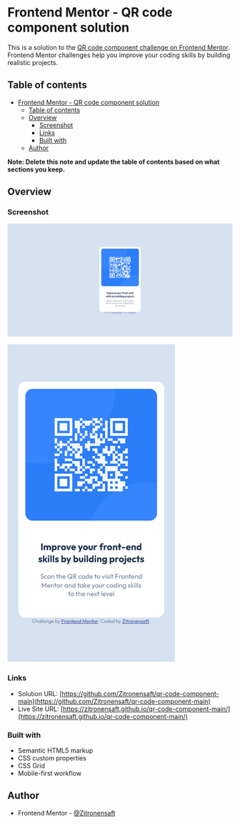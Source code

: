 # Frontend Mentor - QR code component solution

This is a solution to the [QR code component challenge on Frontend Mentor](https://www.frontendmentor.io/challenges/qr-code-component-iux_sIO_H). Frontend Mentor challenges help you improve your coding skills by building realistic projects.

## Table of contents

- [Frontend Mentor - QR code component solution](#frontend-mentor---qr-code-component-solution)
  - [Table of contents](#table-of-contents)
  - [Overview](#overview)
    - [Screenshot](#screenshot)
    - [Links](#links)
    - [Built with](#built-with)
  - [Author](#author)

**Note: Delete this note and update the table of contents based on what sections you keep.**

## Overview

### Screenshot

![](./screenshot-desktop.png)

![](./screenshot-mobile.png)

### Links

- Solution URL: [https://github.com/Zitronensaft/qr-code-component-main](https://github.com/Zitronensaft/qr-code-component-main)
- Live Site URL: [https://zitronensaft.github.io/qr-code-component-main/](https://zitronensaft.github.io/qr-code-component-main/)

### Built with

- Semantic HTML5 markup
- CSS custom properties
- CSS Grid
- Mobile-first workflow

## Author

- Frontend Mentor - [@Zitronensaft](https://www.frontendmentor.io/profile/Zitronensaft)


